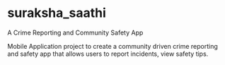 # suraksha_saathi

A Crime Reporting and Community Safety App

Mobile Application project to create a community driven crime reporting and safety app that allows users to report incidents, view safety tips.

